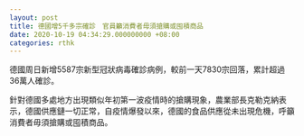 ```yaml
---
layout: post
title: 德國增5千多宗確診　官員籲消費者毋須搶購或囤積商品
date: 2020-10-19 04:34:29.000000000 +08:00
categories: rthk
---
```


德國周日新增5587宗新型冠狀病毒確診病例，較前一天7830宗回落，累計超過36萬人確診。

針對德國多處地方出現類似年初第一波疫情時的搶購現象，農業部長克勒克納表示，德國供應鏈一切正常，自疫情爆發以來，德國的食品供應從未出現危機，呼籲消費者毋須搶購或囤積商品。
